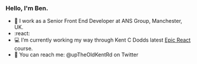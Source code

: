 ### Hello, I'm Ben.

- 🔨 I work as a Senior Front End Developer at ANS Group, Manchester, UK.
- :react:
- 💻 I’m currently working my way through Kent C Dodds latest [Epic React](https://epicreact.dev/learn) course.
- 🐤 You can reach me: @upTheOldKentRd on Twitter
